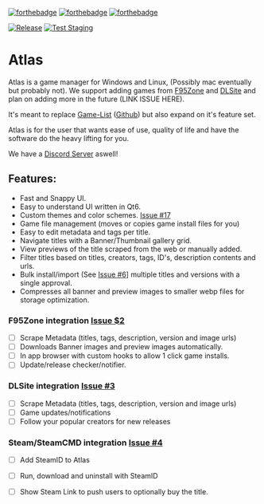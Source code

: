 [![forthebadge](https://forthebadge.com/images/badges/it-works-why.svg)](https://forthebadge.com)
[![forthebadge](https://forthebadge.com/images/badges/made-with-c-plus-plus.svg)](https://forthebadge.com)
[![forthebadge](https://forthebadge.com/images/badges/powered-by-qt.svg)](https://forthebadge.com)

[![Release](https://github.com/KJNeko/Atlas/actions/workflows/release.yml/badge.svg)](https://github.com/KJNeko/Atlas/actions/workflows/release.yml)
[![Test Staging](https://github.com/KJNeko/Atlas/actions/workflows/staging-test.yml/badge.svg?branch=staging)](https://github.com/KJNeko/Atlas/actions/workflows/staging-test.yml)
# Atlas
Atlas is a game manager for Windows and Linux, (Possibly mac eventually but probably not). 
We support adding games from [F95Zone](https://f95zone.to/) and [DLSite](https://www.dlsite.com/) and plan on adding more in the future (LINK ISSUE HERE).

It's meant to replace [Game-List](www.game-list.org) ([Github](https://github.com/game-list/game-list)) but also expand on it's feature set.

Atlas is for the user that wants ease of use, quality of life and have the software do the heavy lifting for you.

We have a [Discord Server](https://discord.gg/XpTHvYbYyz) aswell!

## Features:
- Fast and Snappy UI.
- Easy to understand UI written in Qt6.
- Custom themes and color schemes. [Issue #17](https://github.com/KJNeko/Atlas/issues/17)
- Game file management (moves or copies game install files for you)
- Easy to edit metadata and tags per title.
- Navigate titles with a Banner/Thumbnail gallery grid.
- View previews of the title scraped from the web or manually added.
- Filter titles based on titles, creators, tags, ID's, description contents and urls.
- Bulk install/import (See [Issue #6](https://github.com/KJNeko/Atlas/issues/6)] multiple titles and versions with a single approval.
- Compresses all banner and preview images to smaller webp files for storage optimization.

### F95Zone integration [Issue $2](https://github.com/KJNeko/Atlas/issues/2)
- [ ] Scrape Metadata (titles, tags, description, version and image urls)
- [ ] Downloads Banner images and preview images automatically.
- [ ] In app browser with custom hooks to allow 1 click game installs.
- [ ] Update/release checker/notifier.

### DLSite integration [Issue #3](https://github.com/KJNeko/Atlas/issues/3)
- [ ] Scrape Metadata (titles, tags, description, version and image urls)
- [ ] Game updates/notifications
- [ ] Follow your popular creators for new releases

### Steam/SteamCMD integration [Issue #4](https://github.com/KJNeko/Atlas/issues/4)
- [ ] Add SteamID to Atlas
- [ ] Run, download and uninstall with SteamID
- [ ] Show Steam Link to push users to optionally buy the title.

